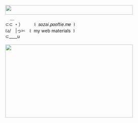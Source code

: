 <img width="400" height="30" src="https://middlepot.com/img/lacey.png">\
　＿\
⊂⊂ ・）　　　꒰ ‌ 𝑠𝑜𝑧𝑎𝑖.𝑝𝑜𝑜𝑓𝑡𝑖𝑒.𝑚𝑒 ‌ ꒱\
꒰ა/　|っ✄　꒰ ‌ my web materials ‌ ꒱\
⊂____u\
  \
<img width="400" height="230" src="https://middlepot.com/img/materials.jpg">

